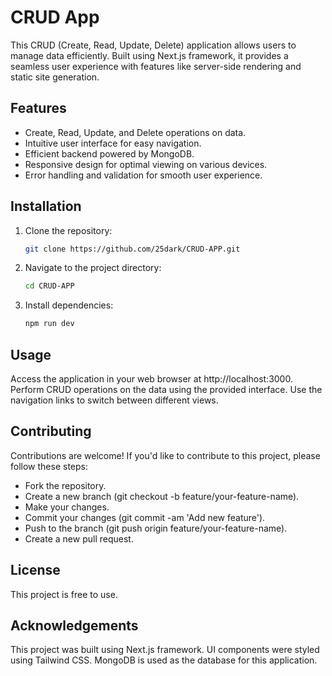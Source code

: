 # CRUD App

This CRUD (Create, Read, Update, Delete) application allows users to manage data efficiently. Built using Next.js framework, it provides a seamless user experience with features like server-side rendering and static site generation.

## Features

- Create, Read, Update, and Delete operations on data.
- Intuitive user interface for easy navigation.
- Efficient backend powered by MongoDB.
- Responsive design for optimal viewing on various devices.
- Error handling and validation for smooth user experience.

## Installation

1. Clone the repository:

   ```bash
   git clone https://github.com/25dark/CRUD-APP.git
   ```

2. Navigate to the project directory:

   ```bash
   cd CRUD-APP
   ```

3. Install dependencies:

   ```bash
   npm run dev
   ```

## Usage

Access the application in your web browser at http://localhost:3000.
Perform CRUD operations on the data using the provided interface.
Use the navigation links to switch between different views.

## Contributing

Contributions are welcome! If you'd like to contribute to this project, please follow these steps:

- Fork the repository.
- Create a new branch (git checkout -b feature/your-feature-name).
- Make your changes.
- Commit your changes (git commit -am 'Add new feature').
- Push to the branch (git push origin feature/your-feature-name).
- Create a new pull request.

## License

This project is free to use.

## Acknowledgements

This project was built using Next.js framework.
UI components were styled using Tailwind CSS.
MongoDB is used as the database for this application.
